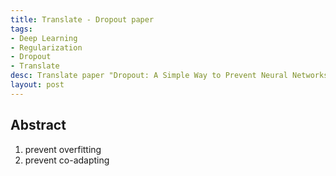 ```yaml
---
title: Translate - Dropout paper
tags:
- Deep Learning
- Regularization
- Dropout
- Translate
desc: Translate paper "Dropout: A Simple Way to Prevent Neural Networks from Overfitting".
layout: post
---
```


## Abstract

1. prevent overfitting
2. prevent co-adapting